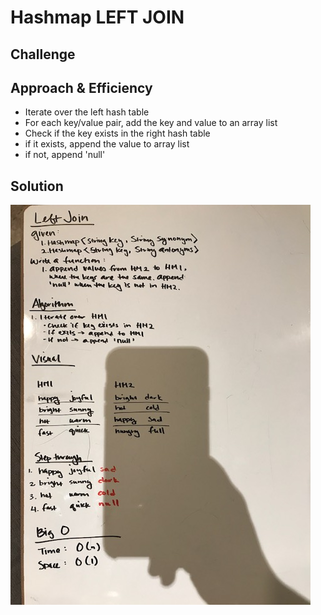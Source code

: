 # Hashmap LEFT JOIN
<!-- Short summary or background information -->

## Challenge
<!-- Description of the challenge -->

## Approach & Efficiency
- Iterate over the left hash table
- For each key/value pair, add the key and value to an array list
- Check if the key exists in the right hash table
- if it exists, append the value to array list
- if not, append 'null'

## Solution
![image](https://github.com/janiekyu/data-structures-and-algorithms/blob/master/assets/cc33-image.JPG)
